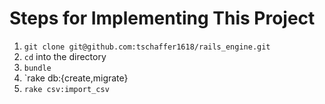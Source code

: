 # Steps for Implementing This Project

1. `git clone git@github.com:tschaffer1618/rails_engine.git` 
2. `cd` into the directory
3. `bundle`
4. `rake db:{create,migrate}
5. `rake csv:import_csv`
